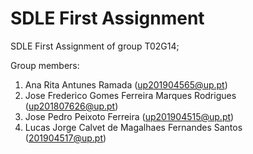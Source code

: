 # SDLE First Assignment

SDLE First Assignment of group T02G14;

Group members:

1. Ana Rita Antunes Ramada (up201904565@up.pt)
2. Jose Frederico Gomes Ferreira Marques Rodrigues (up201807626@up.pt)
3. Jose Pedro Peixoto Ferreira (up201904515@up.pt)
4. Lucas Jorge Calvet de Magalhaes Fernandes Santos (201904517@up.pt)
